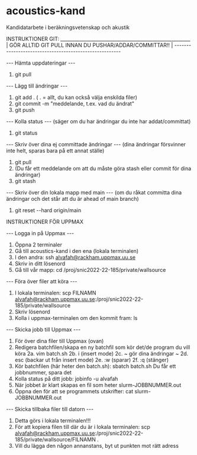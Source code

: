 # acoustics-kand
Kandidatarbete i beräkningsvetenskap och akustik


INSTRUKTIONER GIT:
*_______________________________________________________*
| GÖR ALLTID GIT PULL INNAN DU PUSHAR/ADDAR/COMMITTAR!! |
*-------------------------------------------------------*

--- Hämta uppdateringar --- 
1. git pull

--- Lägg till ändringar ---
1. git add .     ( . = allt, du kan också välja enskilda filer)
2. git commit -m "meddelande, t.ex. vad du ändrat"
3. git push

--- Kolla status ---
(säger om du har ändringar du inte har addat/committat)
1. git status

--- Skriv över dina ej committade ändringar ---
(dina ändringar försvinner inte helt, sparas bara på ett annat ställe)
1. git pull
2. (Du får ett meddelande om att du måste göra stash eller commit för dina ändringar)
3. git stash 

--- Skriv över din lokala mapp med main --- 
(om du råkat committa dina ändringar och det står att du är ahead of main branch)
1. git reset --hard origin/main



INSTRUKTIONER FÖR UPPMAX

--- Logga in på Uppmax ---
1. Öppna 2 terminaler
2. Gå till acoustics-kand i den ena (lokala terminalen)
3. I den andra: ssh alvafah@rackham.uppmax.uu.se
4. Skriv in ditt lösenord
5. Gå till vår mapp: cd /proj/snic2022-22-185/private/wallsource

--- Föra över filer att köra ---
1. I lokala terminalen: 
   scp FILNAMN alvafah@rackham.uppmax.uu.se:/proj/snic2022-22-185/private/wallsource
2. Skriv lösenord
3. Kolla i uppmax-terminalen om den kommit fram: 
   ls

--- Skicka jobb till Uppmax ---
1. För över dina filer till Uppmax (ovan)
2. Redigera batchfilen/skapa en ny batchfil som kör det/de program du vill köra
    2a. vim batch.sh
    2b. i           (insert mode)
    2c. ~ gör dina ändringar ~
    2d. esc         (backar ut från insert mode)
    2e. :w          (sparar)
    2f. :q          (stänger)
3. Kör batchfilen (här heter den batch.sh):
   sbatch batch.sh
   Du får ett jobbnummer, spara det
4. Kolla status på ditt jobb:
   jobinfo -u alvafah
5. När jobbet är klart skapas en fil som heter
   slurm-JOBBNUMMER.out
6. Öppna den för att se programmets utskrifter:
   cat slurm-JOBBNUMMER.out

--- Skicka tillbaka filer till datorn ---
1. Detta görs i lokala terminalen!!!
2. För att kopiera filen till där du är i lokala terminalen:
   scp alvafah@rackham.uppmax.uu.se:/proj/snic2022-22-185/private/wallsource/FILNAMN .
3. Vill du lägga den någon annanstans, byt ut punkten mot rätt adress

